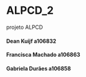 # ALPCD_2
projeto ALPCD

#### Dean Kuijf a106832
#### Francisca Machado a106863
#### Gabriela Durães a106858
